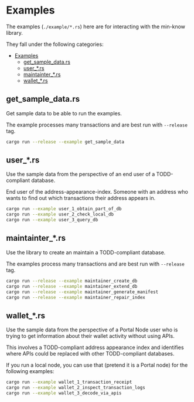 # Examples

The examples (`./example/*.rs`) here are for interacting with the min-know library.

They fall under the following categories:

- [Examples](#examples)
  - [get_sample_data.rs](#get_sample_datars)
  - [user_*.rs](#user_rs)
  - [maintainter_*.rs](#maintainter_rs)
  - [wallet_*.rs](#wallet_rs)


## get_sample_data.rs

Get sample data to be able to run the examples.

The example processes many transactions and are best run with `--release` tag.
```sh
cargo run --release --example get_sample_data
```

## user_*.rs

Use the sample data from the perspective of an end user of a TODD-compliant database.


End user of the address-appearance-index. Someone with an address who wants to
find out which transactions their address appears in.

```sh
cargo run --example user_1_obtain_part_of_db
cargo run --example user_2_check_local_db
cargo run --example user_3_query_db
```

## maintainter_*.rs

Use the library to create an maintain a TODD-compliant database.

The examples process many transactions and are best run with `--release` tag.
```sh
cargo run --release --example maintainer_create_db
cargo run --release --example maintainer_extend_db
cargo run --release --example maintainer_generate_manifest
cargo run --release --example maintainer_repair_index
```

## wallet_*.rs

Use the sample data from the perspective of a Portal Node user who is trying
to get information about their wallet activity without using APIs.

This involves a TODD-compliant address appearance index and identifies
where APIs could be replaced with other TODD-compliant databases.

If you run a local node, you can use that (pretend it is a Portal node)
for the following examples:
```sh
cargo run --example wallet_1_transaction_receipt
cargo run --example wallet_2_inspect_transaction_logs
cargo run --example wallet_3_decode_via_apis
```
